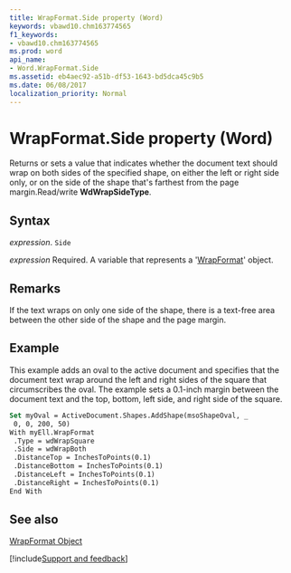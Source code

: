 ```yaml
---
title: WrapFormat.Side property (Word)
keywords: vbawd10.chm163774565
f1_keywords:
- vbawd10.chm163774565
ms.prod: word
api_name:
- Word.WrapFormat.Side
ms.assetid: eb4aec92-a51b-df53-1643-bd5dca45c9b5
ms.date: 06/08/2017
localization_priority: Normal
---
```



# WrapFormat.Side property (Word)

Returns or sets a value that indicates whether the document text should wrap on both sides of the specified shape, on either the left or right side only, or on the side of the shape that's farthest from the page margin.Read/write  **WdWrapSideType**.


## Syntax

_expression_. `Side`

_expression_ Required. A variable that represents a '[WrapFormat](Word.WrapFormat.md)' object.


## Remarks

 If the text wraps on only one side of the shape, there is a text-free area between the other side of the shape and the page margin.


## Example

This example adds an oval to the active document and specifies that the document text wrap around the left and right sides of the square that circumscribes the oval. The example sets a 0.1-inch margin between the document text and the top, bottom, left side, and right side of the square.


```vb
Set myOval = ActiveDocument.Shapes.AddShape(msoShapeOval, _ 
 0, 0, 200, 50) 
With myEll.WrapFormat 
 .Type = wdWrapSquare 
 .Side = wdWrapBoth 
 .DistanceTop = InchesToPoints(0.1) 
 .DistanceBottom = InchesToPoints(0.1) 
 .DistanceLeft = InchesToPoints(0.1) 
 .DistanceRight = InchesToPoints(0.1) 
End With
```


## See also


[WrapFormat Object](Word.WrapFormat.md)

[!include[Support and feedback](~/includes/feedback-boilerplate.md)]
